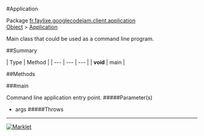 #Application

Package [fr.faylixe.googlecodejam.client.application](README.md)<br>
[Object](../../../../java/langObject.md) > [Application](Application.md)

<p>Main class that could be used as a command line program.</p>

##Summary


| Type | Method |
| --- | --- | --- |
| **void** | main |

##Methods

###main


Command line application entry point.
#####Parameter(s)


* args
#####Throws


---
[![Marklet](https://img.shields.io/badge/Generated%20by-Marklet-green.svg)](https://github.com/Faylixe/marklet)